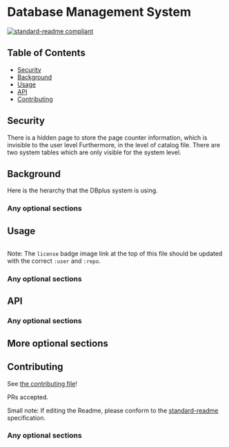 # Database Management System


[![standard-readme compliant](https://img.shields.io/badge/readme%20style-standard-brightgreen.svg?style=flat-square)](https://github.com/RichardLitt/standard-readme)

## Table of Contents

- [Security](#security)
- [Background](#background)
- [Usage](#usage)
- [API](#api)
- [Contributing](#contributing)

## Security
There is a hidden page to store the page counter information, which is invisible to the user level
Furthermore, in the level of catalog file. There are two system tables which are only visible for the system level.

## Background
Here is the herarchy that the DBplus system is using.

### Any optional sections
## Usage

```
```

Note: The `license` badge image link at the top of this file should be updated with the correct `:user` and `:repo`.

### Any optional sections

## API

### Any optional sections

## More optional sections

## Contributing

See [the contributing file](CONTRIBUTING.md)!

PRs accepted.

Small note: If editing the Readme, please conform to the [standard-readme](https://github.com/RichardLitt/standard-readme) specification.

### Any optional sections

